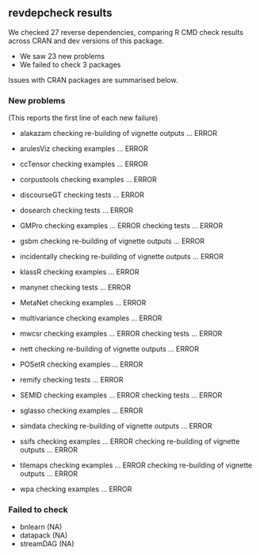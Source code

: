 ## revdepcheck results

We checked 27 reverse dependencies, comparing R CMD check results across CRAN and dev versions of this package.

 * We saw 23 new problems
 * We failed to check 3 packages

Issues with CRAN packages are summarised below.

### New problems
(This reports the first line of each new failure)

* alakazam
  checking re-building of vignette outputs ... ERROR

* arulesViz
  checking examples ... ERROR

* ccTensor
  checking examples ... ERROR

* corpustools
  checking examples ... ERROR

* discourseGT
  checking tests ... ERROR

* dosearch
  checking tests ... ERROR

* GMPro
  checking examples ... ERROR
  checking tests ... ERROR

* gsbm
  checking re-building of vignette outputs ... ERROR

* incidentally
  checking re-building of vignette outputs ... ERROR

* klassR
  checking examples ... ERROR

* manynet
  checking tests ... ERROR

* MetaNet
  checking examples ... ERROR

* multivariance
  checking examples ... ERROR

* mwcsr
  checking examples ... ERROR
  checking tests ... ERROR

* nett
  checking re-building of vignette outputs ... ERROR

* POSetR
  checking examples ... ERROR

* remify
  checking tests ... ERROR

* SEMID
  checking examples ... ERROR
  checking tests ... ERROR

* sglasso
  checking examples ... ERROR

* simdata
  checking re-building of vignette outputs ... ERROR

* ssifs
  checking examples ... ERROR
  checking re-building of vignette outputs ... ERROR

* tilemaps
  checking examples ... ERROR
  checking re-building of vignette outputs ... ERROR

* wpa
  checking examples ... ERROR

### Failed to check

* bnlearn   (NA)
* datapack  (NA)
* streamDAG (NA)
